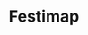 ---
title: Festimap
WIP: false
tag: Website
isProject: true
description: A website for sharing experiences of events.
languages: [HTML, CSS, JS, VUE, EXPRESSJS, MONGODB]
thumbnail: https://via.placeholder.com/640x320.png?text=Awaiting-Image
---